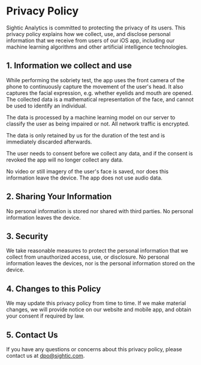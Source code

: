 # Privacy Policy

Sightic Analytics is committed to protecting the privacy of its users. This privacy policy explains how we collect, use, and disclose personal information that we receive from users of our iOS app, including our machine learning algorithms and other artificial intelligence technologies.

## 1. Information we collect and use

While performing the sobriety test, the app uses the front camera of the phone to continuously capture the movement of the user's head. It also captures the facial expression, e.g. whether eyelids and mouth are opened. The collected data is a mathematical representation of the face, and cannot be used to identify an individual.

The data is processed by a machine learning model on our server to classify the user as being impaired or not. All network traffic is encrypted.

The data is only retained by us for the duration of the test and is immediately discarded afterwards.

The user needs to consent before we collect any data, and if the consent is revoked the app will no longer collect any data.

No video or still imagery of the user's face is saved, nor does this information leave the device. The app does not use audio data.

## 2. Sharing Your Information

No personal information is stored nor shared with third parties. No personal information leaves the device.

## 3. Security

We take reasonable measures to protect the personal information that we collect from unauthorized access, use, or disclosure. No personal information leaves the devices, nor is the personal information stored on the device.

## 4. Changes to this Policy

We may update this privacy policy from time to time. If we make material changes, we will provide notice on our website and mobile app, and obtain your consent if required by law.

## 5. Contact Us

If you have any questions or concerns about this privacy policy, please contact us at [dpo@sightic.com](mailto:dpo@sightic.com).
